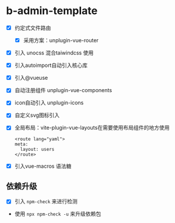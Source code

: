 # b-admin-template

- [x] 约定式文件路由

  - [x] 采用方案：unplugin-vue-router

- [x] 引入 unocss 混合taiwindcss 使用
- [x] 引入autoimport自动引入核心库
- [x] 引入@vueuse
- [x] 自动注册组件 unplugin-vue-components
- [x] icon自动引入 unplugin-icons
- [x] 自定义svg图标引入
- [x] 全局布局：vite-plugin-vue-layouts在需要使用布局组件的地方使用

  ```Vue
  <route lang="yaml">
  meta:
    layout: users
  </route>
  ```

- [x] 引入vue-macros 语法糖

## 依赖升级

- [x] 引入 `npm-check` 来进行检测

- 使用 `npx npm-check -u` 来升级依赖包
